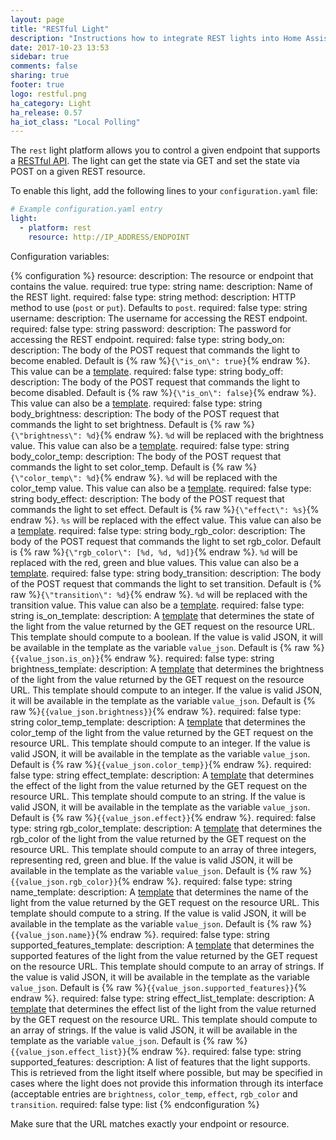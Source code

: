 ```yaml
---
layout: page
title: "RESTful Light"
description: "Instructions how to integrate REST lights into Home Assistant."
date: 2017-10-23 13:53
sidebar: true
comments: false
sharing: true
footer: true
logo: restful.png
ha_category: Light
ha_release: 0.57
ha_iot_class: "Local Polling"
---
```



The `rest` light platform allows you to control a given endpoint that supports a [RESTful API](https://en.wikipedia.org/wiki/Representational_state_transfer). The light can get the state via GET and set the state via POST on a given REST resource.

To enable this light, add the following lines to your `configuration.yaml` file:

```yaml
# Example configuration.yaml entry
light:
  - platform: rest
    resource: http://IP_ADDRESS/ENDPOINT
```

Configuration variables:

{% configuration %}
  resource:
    description: The resource or endpoint that contains the value.
    required: true
    type: string
  name:
    description: Name of the REST light.
    required: false
    type: string
  method:
    description: HTTP method to use (`post` or `put`). Defaults to `post`.
    required: false
    type: string
  username:
    description: The username for accessing the REST endpoint.
    required: false
    type: string
  password:
    description: The password for accessing the REST endpoint.
    required: false
    type: string
  body_on:
    description: The body of the POST request that commands the light to become enabled. Default is {% raw %}`{\"is_on\": true}`{% endraw %}. This value can be a [template](/topics/templating/).
    required: false
    type: string
  body_off:
    description: The body of the POST request that commands the light to become disabled. Default is {% raw %}`{\"is_on\": false}`{% endraw %}. This value can also be a [template](/topics/templating/).
    required: false
    type: string
  body_brightness:
    description: The body of the POST request that commands the light to set brightness. Default is {% raw %}`{\"brightness\": %d}`{% endraw %}. `%d` will be replaced with the brightness value. This value can also be a [template](/topics/templating/).
    required: false
    type: string
  body_color_temp:
    description: The body of the POST request that commands the light to set color_temp. Default is {% raw %}`{\"color_temp\": %d}`{% endraw %}. `%d` will be replaced with the color_temp value. This value can also be a [template](/topics/templating/).
    required: false
    type: string
  body_effect:
    description: The body of the POST request that commands the light to set effect. Default is {% raw %}`{\"effect\": %s}`{% endraw %}. `%s` will be replaced with the effect value. This value can also be a [template](/topics/templating/).
    required: false
    type: string
  body_rgb_color:
    description: The body of the POST request that commands the light to set rgb_color. Default is {% raw %}`{\"rgb_color\": [%d, %d, %d]}`{% endraw %}. `%d` will be replaced with the red, green and blue values. This value can also be a [template](/topics/templating/).
    required: false
    type: string
  body_transition:
    description: The body of the POST request that commands the light to set transition. Default is {% raw %}`{\"transition\": %d}`{% endraw %}. `%d` will be replaced with the transition value. This value can also be a [template](/topics/templating/).
    required: false
    type: string
  is_on_template:
    description: A [template](/docs/configuration/templating/#processing-incoming-data) that determines the state of the light from the value returned by the GET
     request on the resource URL. This template should compute to a boolean. If the value is valid JSON, it will be available in the template as the variable `value_json`. Default is {% raw %}`{{value_json.is_on}}`{% endraw %}.
    required: false
    type: string
  brightness_template:
    description: A [template](/docs/configuration/templating/#processing-incoming-data) that determines the brightness of the light from the value returned by the GET request on the resource URL. This template should compute to an integer. If the value is valid JSON, it will be available in the template as the variable `value_json`. Default is {% raw %}`{{value_json.brightness}}`{% endraw %}.
    required: false
    type: string
  color_temp_template:
    description: A [template](/docs/configuration/templating/#processing-incoming-data) that determines the color_temp of the light from the value returned by the GET request on the resource URL. This template should compute to an integer. If the value is valid JSON, it will be available in the template as the variable `value_json`. Default is {% raw %}`{{value_json.color_temp}}`{% endraw %}.
    required: false
    type: string
  effect_template:
    description: A [template](/docs/configuration/templating/#processing-incoming-data) that determines the effect of the light from the value returned by the GET request on the resource URL. This template should compute to an string. If the value is valid JSON, it will be available in the template as the variable `value_json`. Default is {% raw %}`{{value_json.effect}}`{% endraw %}.
    required: false
    type: string
  rgb_color_template:
    description: A [template](/docs/configuration/templating/#processing-incoming-data) that determines the rgb_color of the light from the value returned by the GET request on the resource URL. This template should compute to an array of three integers, representing red, green and blue. If the value is valid JSON, it will be available in the template as the variable `value_json`. Default is {% raw %}`{{value_json.rgb_color}}`{% endraw %}.
    required: false
    type: string
  name_template:
    description: A [template](/docs/configuration/templating/#processing-incoming-data) that determines the name of the light from the value returned by the GET request on the resource URL. This template should compute to a string. If the value is valid JSON, it will be available in the template as the variable `value_json`. Default is {% raw %}`{{value_json.name}}`{% endraw %}.
    required: false
    type: string
  supported_features_template:
    description: A [template](/docs/configuration/templating/#processing-incoming-data) that determines the supported features of the light from the value returned by the GET request on the resource URL. This template should compute to an array of strings. If the value is valid JSON, it will be available in the template as the variable `value_json`. Default is {% raw %}`{{value_json.supported_features}}`{% endraw %}.
    required: false
    type: string
  effect_list_template:
    description: A [template](/docs/configuration/templating/#processing-incoming-data) that determines the effect list of the light from the value returned by the GET request on the resource URL. This template should compute to an array of strings. If the value is valid JSON, it will be available in the template as the variable `value_json`. Default is {% raw %}`{{value_json.effect_list}}`{% endraw %}.
    required: false
    type: string
  supported_features:
    description: A list of features that the light supports. This is retrieved from the light itself where possible, but may be specified in cases where the light does not provide this information through its interface (acceptable entries are `brightness`, `color_temp`, `effect`, `rgb_color` and `transition`.
    required: false
    type: list
{% endconfiguration %}

<p class='note warning'>
Make sure that the URL matches exactly your endpoint or resource.
</p>
